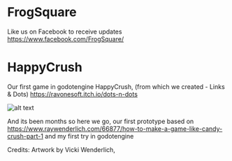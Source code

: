 # FrogSquare
Like us on Facebook to receive updates https://www.facebook.com/FrogSquare/

# HappyCrush
Our first game in godotengine HappyCrush, (from which we created - Links &amp; Dots) https://ravonesoft.itch.io/dots-n-dots

![alt text](http://i63.tinypic.com/fum684.jpg)

And its been months so here we go, our first prototype based on https://www.raywenderlich.com/66877/how-to-make-a-game-like-candy-crush-part-1 and my first try in godotengine

Credits: Artwork by Vicki Wenderlich, 
